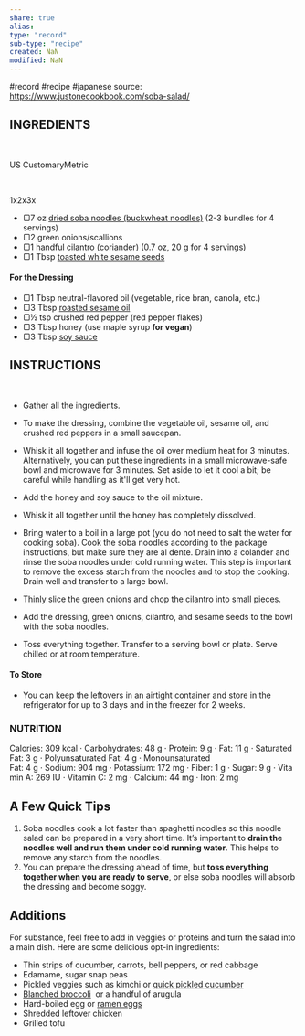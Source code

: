 ```yaml
---
share: true
alias: 
type: "record"
sub-type: "recipe"
created: NaN 
modified: NaN
---
```


#record #recipe #japanese
source: https://www.justonecookbook.com/soba-salad/
## INGREDIENTS

 

US CustomaryMetric

 

1x2x3x

-   ▢7 oz [dried soba noodles (buckwheat noodles)](https://www.justonecookbook.com/soba-noodles-buckwheat-noodles/) (2-3 bundles for 4 servings)
-   ▢2 green onions/scallions
-   ▢1 handful cilantro (coriander) (0.7 oz, 20 g for 4 servings)
-   ▢1 Tbsp [toasted white sesame seeds](https://www.justonecookbook.com/sesame-seed/)

#### For the Dressing

-   ▢1 Tbsp neutral-flavored oil (vegetable, rice bran, canola, etc.)
-   ▢3 Tbsp [roasted sesame oil](https://www.justonecookbook.com/sesame-oil/)
-   ▢½ tsp crushed red pepper (red pepper flakes)
-   ▢3 Tbsp honey (use maple syrup **for vegan**)
-   ▢3 Tbsp [soy sauce](https://www.justonecookbook.com/soy-sauce/)

## INSTRUCTIONS

 

-   Gather all the ingredients.
    
-   To make the dressing, combine the vegetable oil, sesame oil, and crushed red peppers in a small saucepan.
    
-   Whisk it all together and infuse the oil over medium heat for 3 minutes. Alternatively, you can put these ingredients in a small microwave-safe bowl and microwave for 3 minutes. Set aside to let it cool a bit; be careful while handling as it'll get very hot.
    
-   Add the honey and soy sauce to the oil mixture.
    
-   Whisk it all together until the honey has completely dissolved.
    
-   Bring water to a boil in a large pot (you do not need to salt the water for cooking soba). Cook the soba noodles according to the package instructions, but make sure they are al dente. Drain into a colander and rinse the soba noodles under cold running water. This step is important to remove the excess starch from the noodles and to stop the cooking. Drain well and transfer to a large bowl.
    
-   Thinly slice the green onions and chop the cilantro into small pieces.
    
-   Add the dressing, green onions, cilantro, and sesame seeds to the bowl with the soba noodles.
    
-   Toss everything together. Transfer to a serving bowl or plate. Serve chilled or at room temperature.
    

#### To Store

-   You can keep the leftovers in an airtight container and store in the refrigerator for up to 3 days and in the freezer for 2 weeks.
    

### NUTRITION

Calories: 309 kcal · Carbohydrates: 48 g · Protein: 9 g · Fat: 11 g · Saturated Fat: 3 g · Polyunsaturated Fat: 4 g · Monounsaturated Fat: 4 g · Sodium: 904 mg · Potassium: 172 mg · Fiber: 1 g · Sugar: 9 g · Vitamin A: 269 IU · Vitamin C: 2 mg · Calcium: 44 mg · Iron: 2 mg

## A Few Quick Tips

1.  Soba noodles cook a lot faster than spaghetti noodles so this noodle salad can be prepared in a very short time. It’s important to **drain the noodles well and run them under cold running water**. This helps to remove any starch from the noodles.
2.  You can prepare the dressing ahead of time, but **toss everything together when you are ready to serve**, or else soba noodles will absorb the dressing and become soggy.

## Additions
For substance, feel free to add in veggies or proteins and turn the salad into a main dish. Here are some delicious opt-in ingredients:

-   Thin strips of cucumber, carrots, bell peppers, or red cabbage
-   Edamame, sugar snap peas
-   Pickled veggies such as kimchi or [quick pickled cucumber](https://www.justonecookbook.com/spicy-japanese-pickled-cucumbers/)
-   [Blanched broccoli](https://www.justonecookbook.com/broccoli-blanched-with-sesame-oil/)  or a handful of arugula
-   Hard-boiled egg or [ramen eggs](https://www.justonecookbook.com/ramen-egg/)
-   Shredded leftover chicken
-   Grilled tofu